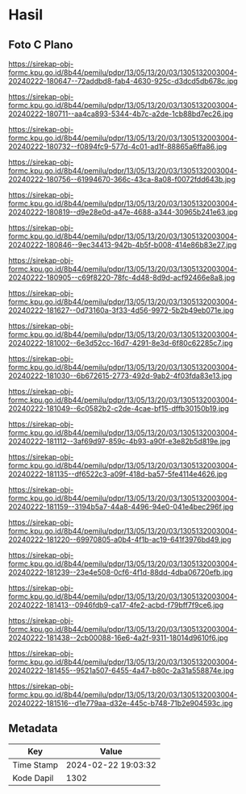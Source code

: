# Hasil

## Foto C Plano

https://sirekap-obj-formc.kpu.go.id/8b44/pemilu/pdpr/13/05/13/20/03/1305132003004-20240222-180647--72addbd8-fab4-4630-925c-d3dcd5db678c.jpg

https://sirekap-obj-formc.kpu.go.id/8b44/pemilu/pdpr/13/05/13/20/03/1305132003004-20240222-180711--aa4ca893-5344-4b7c-a2de-1cb88bd7ec26.jpg

https://sirekap-obj-formc.kpu.go.id/8b44/pemilu/pdpr/13/05/13/20/03/1305132003004-20240222-180732--f0894fc9-577d-4c01-ad1f-88865a6ffa86.jpg

https://sirekap-obj-formc.kpu.go.id/8b44/pemilu/pdpr/13/05/13/20/03/1305132003004-20240222-180756--61994670-366c-43ca-8a08-f0072fdd643b.jpg

https://sirekap-obj-formc.kpu.go.id/8b44/pemilu/pdpr/13/05/13/20/03/1305132003004-20240222-180819--d9e28e0d-a47e-4688-a344-30965b241e63.jpg

https://sirekap-obj-formc.kpu.go.id/8b44/pemilu/pdpr/13/05/13/20/03/1305132003004-20240222-180846--9ec34413-942b-4b5f-b008-414e86b83e27.jpg

https://sirekap-obj-formc.kpu.go.id/8b44/pemilu/pdpr/13/05/13/20/03/1305132003004-20240222-180905--c69f8220-78fc-4d48-8d9d-acf92466e8a8.jpg

https://sirekap-obj-formc.kpu.go.id/8b44/pemilu/pdpr/13/05/13/20/03/1305132003004-20240222-181627--0d73160a-3f33-4d56-9972-5b2b49eb071e.jpg

https://sirekap-obj-formc.kpu.go.id/8b44/pemilu/pdpr/13/05/13/20/03/1305132003004-20240222-181002--6e3d52cc-16d7-4291-8e3d-6f80c62285c7.jpg

https://sirekap-obj-formc.kpu.go.id/8b44/pemilu/pdpr/13/05/13/20/03/1305132003004-20240222-181030--6b672615-2773-492d-9ab2-4f03fda83e13.jpg

https://sirekap-obj-formc.kpu.go.id/8b44/pemilu/pdpr/13/05/13/20/03/1305132003004-20240222-181049--6c0582b2-c2de-4cae-bf15-dffb30150b19.jpg

https://sirekap-obj-formc.kpu.go.id/8b44/pemilu/pdpr/13/05/13/20/03/1305132003004-20240222-181112--3af69d97-859c-4b93-a90f-e3e82b5d819e.jpg

https://sirekap-obj-formc.kpu.go.id/8b44/pemilu/pdpr/13/05/13/20/03/1305132003004-20240222-181135--df6522c3-a09f-418d-ba57-5fe4114e4626.jpg

https://sirekap-obj-formc.kpu.go.id/8b44/pemilu/pdpr/13/05/13/20/03/1305132003004-20240222-181159--3194b5a7-44a8-4496-94e0-041e4bec296f.jpg

https://sirekap-obj-formc.kpu.go.id/8b44/pemilu/pdpr/13/05/13/20/03/1305132003004-20240222-181220--69970805-a0b4-4f1b-ac19-641f3976bd49.jpg

https://sirekap-obj-formc.kpu.go.id/8b44/pemilu/pdpr/13/05/13/20/03/1305132003004-20240222-181239--23e4e508-0cf6-4f1d-88dd-4dba06720efb.jpg

https://sirekap-obj-formc.kpu.go.id/8b44/pemilu/pdpr/13/05/13/20/03/1305132003004-20240222-181413--0946fdb9-ca17-4fe2-acbd-f79bff7f9ce6.jpg

https://sirekap-obj-formc.kpu.go.id/8b44/pemilu/pdpr/13/05/13/20/03/1305132003004-20240222-181438--2cb00088-16e6-4a2f-9311-18014d9610f6.jpg

https://sirekap-obj-formc.kpu.go.id/8b44/pemilu/pdpr/13/05/13/20/03/1305132003004-20240222-181455--9521a507-6455-4a47-b80c-2a31a558874e.jpg

https://sirekap-obj-formc.kpu.go.id/8b44/pemilu/pdpr/13/05/13/20/03/1305132003004-20240222-181516--d1e779aa-d32e-445c-b748-71b2e904593c.jpg


## Metadata

| Key        | Value               |
| ---------- | ------------------- |
| Time Stamp | 2024-02-22 19:03:32 |
| Kode Dapil | 1302                |




